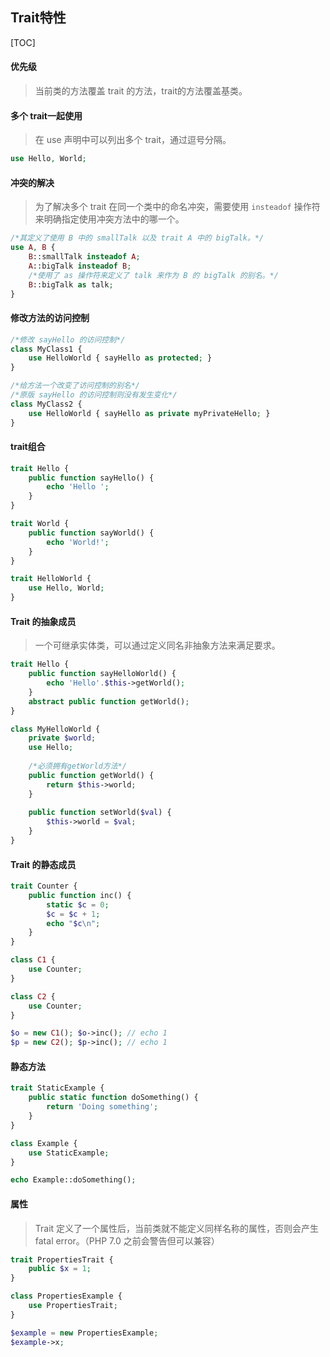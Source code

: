 ## Trait特性

[TOC]

#### 优先级

> 当前类的方法覆盖 trait 的方法，trait的方法覆盖基类。

#### 多个 trait一起使用

> 在 use 声明中可以列出多个 trait，通过逗号分隔。

```php
use Hello, World;
```

#### 冲突的解决

>为了解决多个 trait 在同一个类中的命名冲突，需要使用 `insteadof` 操作符来明确指定使用冲突方法中的哪一个。

```php
/*其定义了使用 B 中的 smallTalk 以及 trait A 中的 bigTalk。*/
use A, B {
    B::smallTalk insteadof A;
    A::bigTalk insteadof B;
    /*使用了 as 操作符来定义了 talk 来作为 B 的 bigTalk 的别名。*/
    B::bigTalk as talk;
}
```

#### 修改方法的访问控制

```php
/*修改 sayHello 的访问控制*/
class MyClass1 {
    use HelloWorld { sayHello as protected; }
}

/*给方法一个改变了访问控制的别名*/
/*原版 sayHello 的访问控制则没有发生变化*/
class MyClass2 {
    use HelloWorld { sayHello as private myPrivateHello; }
}
```

#### trait组合

```php
trait Hello {
    public function sayHello() {
        echo 'Hello ';
    }
}

trait World {
    public function sayWorld() {
        echo 'World!';
    }
}

trait HelloWorld {
    use Hello, World;
}
```

#### Trait 的抽象成员

> 一个可继承实体类，可以通过定义同名非抽象方法来满足要求。

```php
trait Hello {
    public function sayHelloWorld() {
        echo 'Hello'.$this->getWorld();
    }
    abstract public function getWorld();
}

class MyHelloWorld {
    private $world;
    use Hello;
    
    /*必须拥有getWorld方法*/
    public function getWorld() {
        return $this->world;
    }
    
    public function setWorld($val) {
        $this->world = $val;
    }
}
```

#### Trait 的静态成员

```php
trait Counter {
    public function inc() {
        static $c = 0;
        $c = $c + 1;
        echo "$c\n";
    }
}

class C1 {
    use Counter;
}

class C2 {
    use Counter;
}

$o = new C1(); $o->inc(); // echo 1
$p = new C2(); $p->inc(); // echo 1
```

####  静态方法

```php
trait StaticExample {
    public static function doSomething() {
        return 'Doing something';
    }
}

class Example {
    use StaticExample;
}

echo Example::doSomething();
```

#### 属性

> Trait 定义了一个属性后，当前类就不能定义同样名称的属性，否则会产生 fatal error。（PHP 7.0 之前会警告但可以兼容）

```php
trait PropertiesTrait {
    public $x = 1;
}

class PropertiesExample {
    use PropertiesTrait;
}

$example = new PropertiesExample;
$example->x;
```

